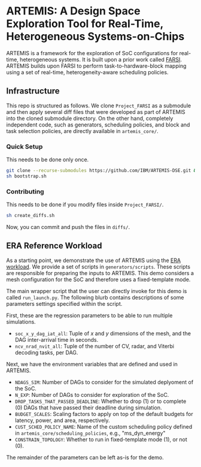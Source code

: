 # ARTEMIS: A Design Space Exploration Tool for Real-Time, Heterogeneous Systems-on-Chips
ARTEMIS is a framework for the exploration of SoC configurations for real-time, heterogeneous systems. It is built upon a prior work called [FARSI](https://github.com/facebookresearch/Project_FARSI). ARTEMIS builds upon FARSI to perform task-to-hardware-block mapping using a set of real-time, heterogeneity-aware scheduling policies.

## Infrastructure
This repo is structured as follows. We clone `Project_FARSI` as a submodule and then apply several diff files that were developed as part of ARTEMIS into the cloned submodule directory.
On the other hand, completely independent code, such as generators, scheduling policies, and block and task selection policies, are directly available in `artemis_core/`.

### Quick Setup

This needs to be done only once.
```bash
git clone --recurse-submodules https://github.com/IBM/ARTEMIS-DSE.git && cd ARTEMIS-DSE
sh bootstrap.sh
```

### Contributing

This needs to be done if you modify files inside `Project_FARSI/`.
```bash
sh create_diffs.sh
```
Now, you can commit and push the files in `diffs/`.

## ERA Reference Workload
As a starting point, we demonstrate the use of ARTEMIS using the [ERA workload](https://github.com/IBM/mini-era). We provide a set of scripts in `generators/scripts`. These scripts are responsible for preparing the inputs to ARTEMIS. This demo considers a mesh configuration for the SoC and therefore uses a fixed-template mode.

The main wrapper script that the user can directly invoke for this demo is called `run_launch.py`. The following blurb contains descriptions of some parameters settings specified within the script.

First, these are the regression parameters to be able to run multiple simulations.
* `soc_x_y_dag_iat_all`: Tuple of _x_ and _y_ dimensions of the mesh, and the DAG inter-arrival time in seconds.
* `ncv_nrad_nvit_all`: Tuple of the number of CV, radar, and Viterbi decoding tasks, per DAG.

Next, we have the environment variables that are defined and used in ARTEMIS.
* `NDAGS_SIM`: Number of DAGs to consider for the simulated deplyoment of the SoC.
* `N_EXP`: Number of DAGs to consider for exploration of the SoC.
* `DROP_TASKS_THAT_PASSED_DEADLINE`: Whether to drop (1) or to complete (0) DAGs that have passed their deadline during simulation.
* `BUDGET_SCALES`: Scaling factors to apply on top of the default budgets for latency, power, and area, respectively.
* `CUST_SCHED_POLICY_NAME`: Name of the custom scheduling policy defined in `artemis_core/scheduling_policies`, e.g., "ms_dyn_energy"
* `CONSTRAIN_TOPOLOGY`: Whether to run in fixed-template mode (1), or not (0).

The remainder of the parameters can be left as-is for the demo.
